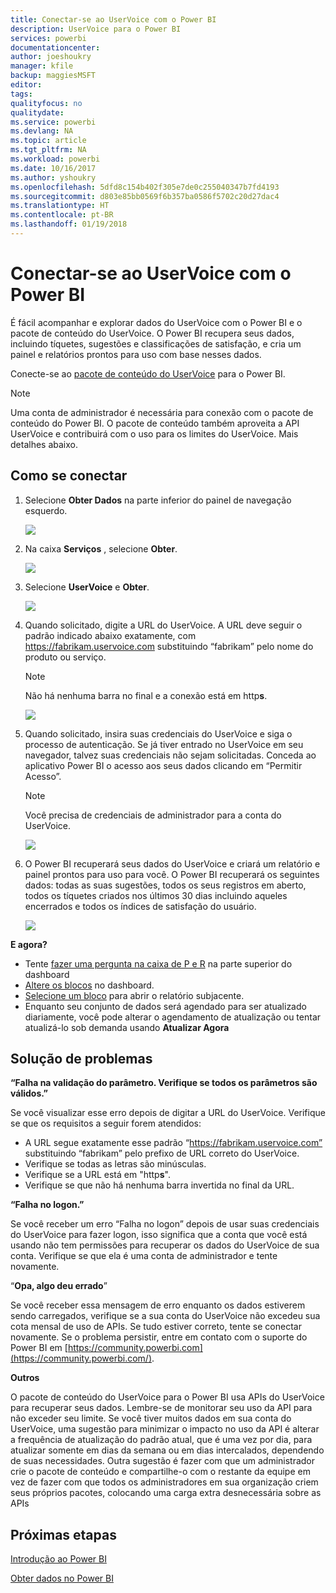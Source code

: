 ```yaml
---
title: Conectar-se ao UserVoice com o Power BI
description: UserVoice para o Power BI
services: powerbi
documentationcenter: 
author: joeshoukry
manager: kfile
backup: maggiesMSFT
editor: 
tags: 
qualityfocus: no
qualitydate: 
ms.service: powerbi
ms.devlang: NA
ms.topic: article
ms.tgt_pltfrm: NA
ms.workload: powerbi
ms.date: 10/16/2017
ms.author: yshoukry
ms.openlocfilehash: 5dfd8c154b402f305e7de0c255040347b7fd4193
ms.sourcegitcommit: d803e85bb0569f6b357ba0586f5702c20d27dac4
ms.translationtype: HT
ms.contentlocale: pt-BR
ms.lasthandoff: 01/19/2018
---
```

# <a name="connect-to-uservoice-with-power-bi"></a>Conectar-se ao UserVoice com o Power BI
É fácil acompanhar e explorar dados do UserVoice com o Power BI e o pacote de conteúdo do UserVoice. O Power BI recupera seus dados, incluindo tíquetes, sugestões e classificações de satisfação, e cria um painel e relatórios prontos para uso com base nesses dados.

Conecte-se ao [pacote de conteúdo do UserVoice](https://app.powerbi.com/getdata/services/uservoice) para o Power BI.

>[!NOTE]
>Uma conta de administrador é necessária para conexão com o pacote de conteúdo do Power BI. O pacote de conteúdo também aproveita a API UserVoice e contribuirá com o uso para os limites do UserVoice. Mais detalhes abaixo.

## <a name="how-to-connect"></a>Como se conectar
1. Selecione **Obter Dados** na parte inferior do painel de navegação esquerdo.
   
   ![](media/service-connect-to-uservoice/pbi_getdata.png)
2. Na caixa **Serviços** , selecione **Obter**.
   
   ![](media/service-connect-to-uservoice/pbi_getservices.png) 
3. Selecione **UserVoice** e **Obter**.
   
   ![](media/service-connect-to-uservoice/uservoice.png)
4. Quando solicitado, digite a URL do UserVoice. A URL deve seguir o padrão indicado abaixo exatamente, com https://fabrikam.uservoice.com substituindo “fabrikam” pelo nome do produto ou serviço.
   
   >[!NOTE]
   >Não há nenhuma barra no final e a conexão está em http**s**.
   
   ![](media/service-connect-to-uservoice/capture.png)
5. Quando solicitado, insira suas credenciais do UserVoice e siga o processo de autenticação. Se já tiver entrado no UserVoice em seu navegador, talvez suas credenciais não sejam solicitadas. Conceda ao aplicativo Power BI o acesso aos seus dados clicando em “Permitir Acesso”.
   
   >[!NOTE]
   >Você precisa de credenciais de administrador para a conta do UserVoice.
   
   ![](media/service-connect-to-uservoice/capture3.png)
6. O Power BI recuperará seus dados do UserVoice e criará um relatório e painel prontos para uso para você. O Power BI recuperará os seguintes dados: todas as suas sugestões, todos os seus registros em aberto, todos os tíquetes criados nos últimos 30 dias incluindo aqueles encerrados e todos os índices de satisfação do usuário.
   
   ![](media/service-connect-to-uservoice/capture4.png)

**E agora?**

* Tente [fazer uma pergunta na caixa de P e R](power-bi-q-and-a.md) na parte superior do dashboard
* [Altere os blocos](service-dashboard-edit-tile.md) no dashboard.
* [Selecione um bloco](service-dashboard-tiles.md) para abrir o relatório subjacente.
* Enquanto seu conjunto de dados será agendado para ser atualizado diariamente, você pode alterar o agendamento de atualização ou tentar atualizá-lo sob demanda usando **Atualizar Agora**

## <a name="troubleshooting"></a>Solução de problemas
**“Falha na validação do parâmetro. Verifique se todos os parâmetros são válidos.”**

Se você visualizar esse erro depois de digitar a URL do UserVoice. Verifique se que os requisitos a seguir forem atendidos:

* A URL segue exatamente esse padrão “https://fabrikam.uservoice.com” substituindo “fabrikam” pelo prefixo de URL correto do UserVoice.
* Verifique se todas as letras são minúsculas.
* Verifique se a URL está em "http**s**".
* Verifique se que não há nenhuma barra invertida no final da URL.

**“Falha no logon.”**

Se você receber um erro “Falha no logon” depois de usar suas credenciais do UserVoice para fazer logon, isso significa que a conta que você está usando não tem permissões para recuperar os dados do UserVoice de sua conta. Verifique se que ela é uma conta de administrador e tente novamente.

“**Opa, algo deu errado**”

Se você receber essa mensagem de erro enquanto os dados estiverem sendo carregados, verifique se a sua conta do UserVoice não excedeu sua cota mensal de uso de APIs. Se tudo estiver correto, tente se conectar novamente. Se o problema persistir, entre em contato com o suporte do Power BI em [https://community.powerbi.com](https://community.powerbi.com/).

**Outros**  

O pacote de conteúdo do UserVoice para o Power BI usa APIs do UserVoice para recuperar seus dados. Lembre-se de monitorar seu uso da API para não exceder seu limite. Se você tiver muitos dados em sua conta do UserVoice, uma sugestão para minimizar o impacto no uso da API é alterar a frequência de atualização do padrão atual, que é uma vez por dia, para atualizar somente em dias da semana ou em dias intercalados, dependendo de suas necessidades. Outra sugestão é fazer com que um administrador crie o pacote de conteúdo e compartilhe-o com o restante da equipe em vez de fazer com que todos os administradores em sua organização criem seus próprios pacotes, colocando uma carga extra desnecessária sobre as APIs

## <a name="next-steps"></a>Próximas etapas
[Introdução ao Power BI](service-get-started.md)

[Obter dados no Power BI](service-get-data.md)

